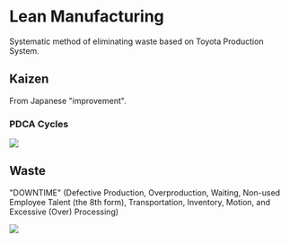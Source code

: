 # Lean Manufacturing

Systematic method of eliminating waste based on Toyota Production System.

## Kaizen

From Japanese "improvement".

### PDCA Cycles

![](https://upload.wikimedia.org/wikipedia/commons/thumb/f/f4/PDCA-Two-Cycles.svg/1024px-PDCA-Two-Cycles.svg.png)

## Waste

"DOWNTIME" (Defective Production, Overproduction, Waiting, Non-used Employee Talent (the 8th form), Transportation, Inventory, Motion, and Excessive (Over) Processing)

![](https://media.licdn.com/mpr/mpr/shrinknp_800_800/AAEAAQAAAAAAAAKJAAAAJDZmNzM2NWUzLTY5Y2UtNGIwOC05ZTU3LWVkOTA2YzhiNWFkOQ.jpg)